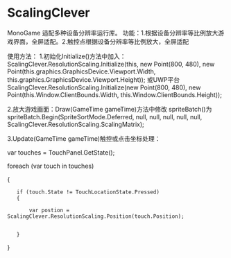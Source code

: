 # ScalingClever
MonoGame 适配多种设备分辨率运行库。
功能：1.根据设备分辨率等比例放大游戏界面，全屏适配。2.触控点根据设备分辨率等比例放大，全屏适配

使用方法：
1.初始化Initialize()方法中加入： ScalingClever.ResolutionScaling.Initialize(this, new Point(800, 480), new Point(this.graphics.GraphicsDevice.Viewport.Width, this.graphics.GraphicsDevice.Viewport.Height));
或UWP平台 ScalingClever.ResolutionScaling.Initialize(new Point(800, 480), new Point(this.Window.ClientBounds.Width, this.Window.ClientBounds.Height));

2.放大游戏画面：Draw(GameTime gameTime)方法中修改 spriteBatch()为spriteBatch.Begin(SpriteSortMode.Deferred, null, null, null, null, null, ScalingClever.ResolutionScaling.ScalingMatrix);

3.Update(GameTime gameTime)触控或点击坐标处理：

var touches = TouchPanel.GetState();

foreach (var touch in touches)

{

       if (touch.State != TouchLocationState.Pressed)
       {
       
           var postion = ScalingClever.ResolutionScaling.Position(touch.Position);
           
                  
       }
       
}


